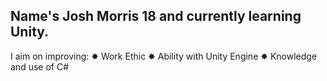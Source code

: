 Name's Josh Morris
18 and currently learning Unity.
-
I aim on improving:
✸ Work Ethic
✸ Ability with Unity Engine
✸ Knowledge and use of C# 

